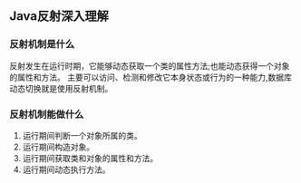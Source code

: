 ##  Java反射深入理解

### 反射机制是什么
反射发生在运行时期，它能够动态获取一个类的属性方法;也能动态获得一个对象的属性和方法。
主要可以访问、检测和修改它本身状态或行为的一种能力,数据库动态切换就是使用反射机制。

### 反射机制能做什么
1.  运行期间判断一个对象所属的类。
2.  运行期间构造对象。
3.  运行期间获取类和对象的属性和方法。
4.  运行期间动态执行方法。